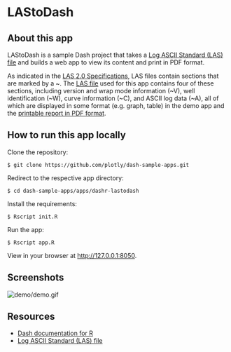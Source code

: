 # LAStoDash

## About this app

LAStoDash is a sample Dash project that takes a [Log ASCII Standard (LAS) file](http://www.cwls.org/las/) and builds a web app to view its content and print in PDF format.

As indicated in the [LAS 2.0 Specifications](http://www.cwls.org/wp-content/uploads/2017/02/Las2_Update_Feb2017.pdf), LAS files contain sections that are marked by a ~. The [LAS file](data/alcor2.las) used for this app contains four of these sections, including version and wrap mode information (~V), well identification (~W), curve information (~C), and ASCII log data (~A), all of which are displayed in some format (e.g. graph, table) in the demo app and the [printable report in PDF format](demo/alcor2.pdf).

## How to run this app locally

Clone the repository:

```
$ git clone https://github.com/plotly/dash-sample-apps.git
```

Redirect to the respective app directory:

```
$ cd dash-sample-apps/apps/dashr-lastodash
```

Install the requirements:

```
$ Rscript init.R
```

Run the app:

```
$ Rscript app.R
```

View in your browser at http://127.0.0.1:8050.

## Screenshots

![demo/demo.gif](demo/demo.gif)

## Resources

* [Dash documentation for R](https://dashr-docs.herokuapp.com/)
* [Log ASCII Standard (LAS) file](http://www.cwls.org/las/)
